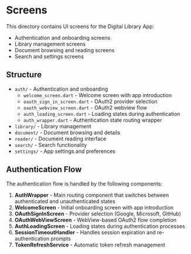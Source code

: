 # Screens

This directory contains UI screens for the Digital Library App:

- Authentication and onboarding screens
- Library management screens
- Document browsing and reading screens
- Search and settings screens

## Structure

- `auth/` - Authentication and onboarding
  - `welcome_screen.dart` - Welcome screen with app introduction
  - `oauth_sign_in_screen.dart` - OAuth2 provider selection
  - `oauth_webview_screen.dart` - OAuth2 webview flow
  - `auth_loading_screen.dart` - Loading states during authentication
  - `auth_wrapper.dart` - Authentication state routing wrapper
- `library/` - Library management
- `document/` - Document browsing and details
- `reader/` - Document reading interface
- `search/` - Search functionality
- `settings/` - App settings and preferences

## Authentication Flow

The authentication flow is handled by the following components:

1. **AuthWrapper** - Main routing component that switches between authenticated and unauthenticated states
2. **WelcomeScreen** - Initial onboarding screen with app introduction
3. **OAuthSignInScreen** - Provider selection (Google, Microsoft, GitHub)
4. **OAuthWebViewScreen** - WebView-based OAuth2 flow completion
5. **AuthLoadingScreen** - Loading states during authentication processes
6. **SessionTimeoutHandler** - Handles session expiration and re-authentication prompts
7. **TokenRefreshService** - Automatic token refresh management